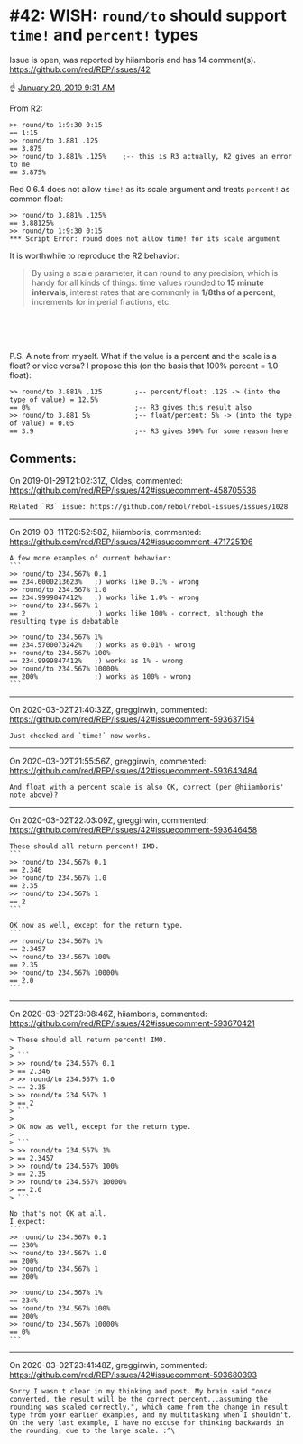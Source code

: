 
#42: WISH: `round/to` should support `time!` and `percent!` types
================================================================================
Issue is open, was reported by hiiamboris and has 14 comment(s).
<https://github.com/red/REP/issues/42>

:point_up: [January 29, 2019 9:31 AM](https://gitter.im/red/red?at=5c4ff326454aad4df7bc9898)

From R2:
```
>> round/to 1:9:30 0:15
== 1:15
>> round/to 3.881 .125
== 3.875
>> round/to 3.881% .125%    ;-- this is R3 actually, R2 gives an error to me
== 3.875%
```

Red 0.6.4 does not allow `time!` as its scale argument and treats `percent!` as common float:
```
>> round/to 3.881% .125%
== 3.88125%
>> round/to 1:9:30 0:15
*** Script Error: round does not allow time! for its scale argument
```

It is worthwhile to reproduce the R2 behavior:
> By using a scale parameter, it can round to any precision, which is handy for all kinds of things: time values rounded to **15 minute intervals**, interest rates that are commonly in **1/8ths of a percent**, increments for imperial fractions, etc.

<br><br><br>

P.S. A note from myself. What if the value is a percent and the scale is a float? or vice versa? I propose this (on the basis that 100% percent = 1.0 float):
```
>> round/to 3.881% .125        ;-- percent/float: .125 -> (into the type of value) = 12.5%
== 0%                          ;-- R3 gives this result also
>> round/to 3.881 5%           ;-- float/percent: 5% -> (into the type of value) = 0.05
== 3.9                         ;-- R3 gives 390% for some reason here
```



Comments:
--------------------------------------------------------------------------------

On 2019-01-29T21:02:31Z, Oldes, commented:
<https://github.com/red/REP/issues/42#issuecomment-458705536>

    Related `R3` issue: https://github.com/rebol/rebol-issues/issues/1028

--------------------------------------------------------------------------------

On 2019-03-11T20:52:58Z, hiiamboris, commented:
<https://github.com/red/REP/issues/42#issuecomment-471725196>

    A few more examples of current behavior:
    ```
    >> round/to 234.567% 0.1
    == 234.6000213623%   ;) works like 0.1% - wrong
    >> round/to 234.567% 1.0
    == 234.9999847412%   ;) works like 1.0% - wrong
    >> round/to 234.567% 1
    == 2                 ;) works like 100% - correct, although the resulting type is debatable
    
    >> round/to 234.567% 1%
    == 234.5700073242%   ;) works as 0.01% - wrong
    >> round/to 234.567% 100%
    == 234.9999847412%   ;) works as 1% - wrong
    >> round/to 234.567% 10000%
    == 200%              ;) works as 100% - wrong
    ```

--------------------------------------------------------------------------------

On 2020-03-02T21:40:32Z, greggirwin, commented:
<https://github.com/red/REP/issues/42#issuecomment-593637154>

    Just checked and `time!` now works.

--------------------------------------------------------------------------------

On 2020-03-02T21:55:56Z, greggirwin, commented:
<https://github.com/red/REP/issues/42#issuecomment-593643484>

    And float with a percent scale is also OK, correct (per @hiiamboris' note above)?

--------------------------------------------------------------------------------

On 2020-03-02T22:03:09Z, greggirwin, commented:
<https://github.com/red/REP/issues/42#issuecomment-593646458>

    These should all return percent! IMO.
    ```
    >> round/to 234.567% 0.1
    == 2.346
    >> round/to 234.567% 1.0
    == 2.35
    >> round/to 234.567% 1
    == 2
    ```
    
    OK now as well, except for the return type.
    ```
    >> round/to 234.567% 1%
    == 2.3457
    >> round/to 234.567% 100%
    == 2.35
    >> round/to 234.567% 10000%
    == 2.0
    ```

--------------------------------------------------------------------------------

On 2020-03-02T23:08:46Z, hiiamboris, commented:
<https://github.com/red/REP/issues/42#issuecomment-593670421>

    > These should all return percent! IMO.
    > 
    > ```
    > >> round/to 234.567% 0.1
    > == 2.346
    > >> round/to 234.567% 1.0
    > == 2.35
    > >> round/to 234.567% 1
    > == 2
    > ```
    > 
    > OK now as well, except for the return type.
    > 
    > ```
    > >> round/to 234.567% 1%
    > == 2.3457
    > >> round/to 234.567% 100%
    > == 2.35
    > >> round/to 234.567% 10000%
    > == 2.0
    > ```
    
    No that's not OK at all.
    I expect:
    ```
    >> round/to 234.567% 0.1
    == 230%
    >> round/to 234.567% 1.0
    == 200%
    >> round/to 234.567% 1
    == 200%
    
    >> round/to 234.567% 1%
    == 234%
    >> round/to 234.567% 100%
    == 200%
    >> round/to 234.567% 10000%
    == 0%
    ```

--------------------------------------------------------------------------------

On 2020-03-02T23:41:48Z, greggirwin, commented:
<https://github.com/red/REP/issues/42#issuecomment-593680393>

    Sorry I wasn't clear in my thinking and post. My brain said "once converted, the result will be the correct percent...assuming the rounding was scaled correctly.", which came from the change in result type from your earlier examples, and my multitasking when I shouldn't. On the very last example, I have no excuse for thinking backwards in the rounding, due to the large scale. :^\

